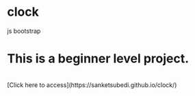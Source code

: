 # clock
js bootstrap
<h1>
This is a beginner level project.<br>
</h1><br>
[Click here to access](https://sanketsubedi.github.io/clock/)

